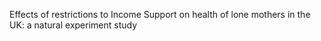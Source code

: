 Effects of restrictions to Income Support on health of lone
mothers in the UK: a natural experiment study

